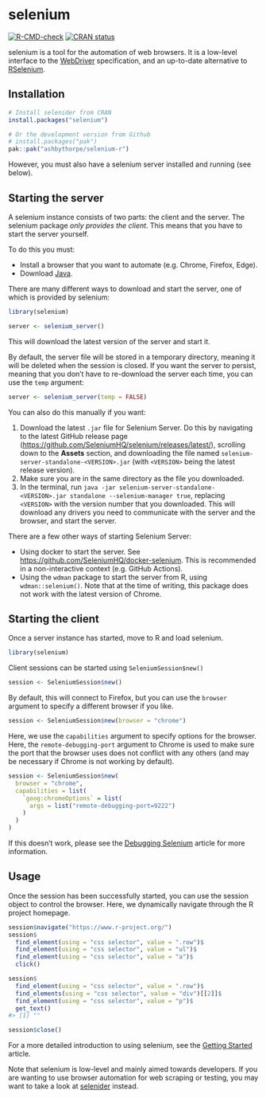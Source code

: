 
<!-- README.md is generated from README.Rmd. Please edit that file -->

# selenium

<!-- badges: start -->

[![R-CMD-check](https://github.com/ashbythorpe/selenium-r/actions/workflows/R-CMD-check.yaml/badge.svg)](https://github.com/ashbythorpe/selenium-r/actions/workflows/R-CMD-check.yaml)
[![CRAN
status](https://www.r-pkg.org/badges/version/selenium)](https://CRAN.R-project.org/package=selenium)
<!-- badges: end -->

selenium is a tool for the automation of web browsers. It is a low-level
interface to the [WebDriver](https://w3c.github.io/webdriver/)
specification, and an up-to-date alternative to
[RSelenium](https://github.com/ropensci/RSelenium).

## Installation

``` r
# Install selenider from CRAN
install.packages("selenium")

# Or the development version from Github
# install.packages("pak")
pak::pak("ashbythorpe/selenium-r")
```

However, you must also have a selenium server installed and running (see
below).

## Starting the server

A selenium instance consists of two parts: the client and the server.
The selenium package *only provides the client*. This means that you
have to start the server yourself.

To do this you must:

- Install a browser that you want to automate (e.g. Chrome, Firefox,
  Edge).
- Download [Java](https://www.java.com/).

There are many different ways to download and start the server, one of
which is provided by selenium:

``` r
library(selenium)
```

``` r
server <- selenium_server()
```

This will download the latest version of the server and start it.

By default, the server file will be stored in a temporary directory,
meaning it will be deleted when the session is closed. If you want the
server to persist, meaning that you don’t have to re-download the server
each time, you can use the `temp` argument:

``` r
server <- selenium_server(temp = FALSE)
```

You can also do this manually if you want:

1.  Download the latest `.jar` file for Selenium Server. Do this by
    navigating to the latest GitHub release page
    (<https://github.com/SeleniumHQ/selenium/releases/latest/>),
    scrolling down to the **Assets** section, and downloading the file
    named `selenium-server-standalone-<VERSION>.jar` (with `<VERSION>`
    being the latest release version).
2.  Make sure you are in the same directory as the file you downloaded.
3.  In the terminal, run
    `java -jar selenium-server-standalone-<VERSION>.jar standalone --selenium-manager true`,
    replacing `<VERSION>` with the version number that you downloaded.
    This will download any drivers you need to communicate with the
    server and the browser, and start the server.

There are a few other ways of starting Selenium Server:

- Using docker to start the server. See
  <https://github.com/SeleniumHQ/docker-selenium>. This is recommended
  in a non-interactive context (e.g. GitHub Actions).
- Using the `wdman` package to start the server from R, using
  `wdman::selenium()`. Note that at the time of writing, this package
  does not work with the latest version of Chrome.

## Starting the client

Once a server instance has started, move to R and load selenium.

``` r
library(selenium)
```

Client sessions can be started using `SeleniumSession$new()`

``` r
session <- SeleniumSession$new()
```

By default, this will connect to Firefox, but you can use the `browser`
argument to specify a different browser if you like.

``` r
session <- SeleniumSession$new(browser = "chrome")
```

Here, we use the `capabilities` argument to specify options for the
browser. Here, the `remote-debugging-port` argument to Chrome is used to
make sure the port that the browser uses does not conflict with any
others (and may be necessary if Chrome is not working by default).

``` r
session <- SeleniumSession$new(
  browser = "chrome",
  capabilities = list(
    `goog:chromeOptions` = list(
      args = list("remote-debugging-port=9222")
    )
  )
)
```

If this doesn’t work, please see the [Debugging
Selenium](https://ashbythorpe.github.io/selenium-r/articles/debugging.html)
article for more information.

## Usage

Once the session has been successfully started, you can use the session
object to control the browser. Here, we dynamically navigate through the
R project homepage.

``` r
session$navigate("https://www.r-project.org/")
session$
  find_element(using = "css selector", value = ".row")$
  find_element(using = "css selector", value = "ul")$
  find_element(using = "css selector", value = "a")$
  click()

session$
  find_element(using = "css selector", value = ".row")$
  find_elements(using = "css selector", value = "div")[[2]]$
  find_element(using = "css selector", value = "p")$
  get_text()
#> [1] ""

session$close()
```

For a more detailed introduction to using selenium, see the [Getting
Started](https://ashbythorpe.github.io/selenium-r/articles/selenium.html)
article.

Note that selenium is low-level and mainly aimed towards developers. If
you are wanting to use browser automation for web scraping or testing,
you may want to take a look at
[selenider](https://github.com/ashbythorpe/selenider) instead.
